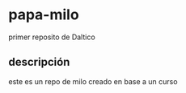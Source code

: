 # papa-milo
primer reposito de Daltico
## descripción
este es un repo de milo creado en base a un curso
